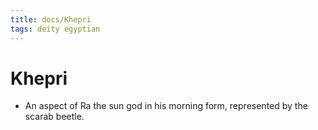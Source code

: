 ```yaml
---
title: docs/Khepri
tags: deity egyptian
---
```


# Khepri
- An aspect of Ra the sun god in his morning form, represented by the scarab beetle.
